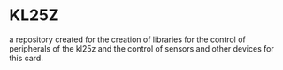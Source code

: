 # KL25Z
 a repository created for the creation of libraries for the control of peripherals of the kl25z and the control of sensors and other devices for this card.
